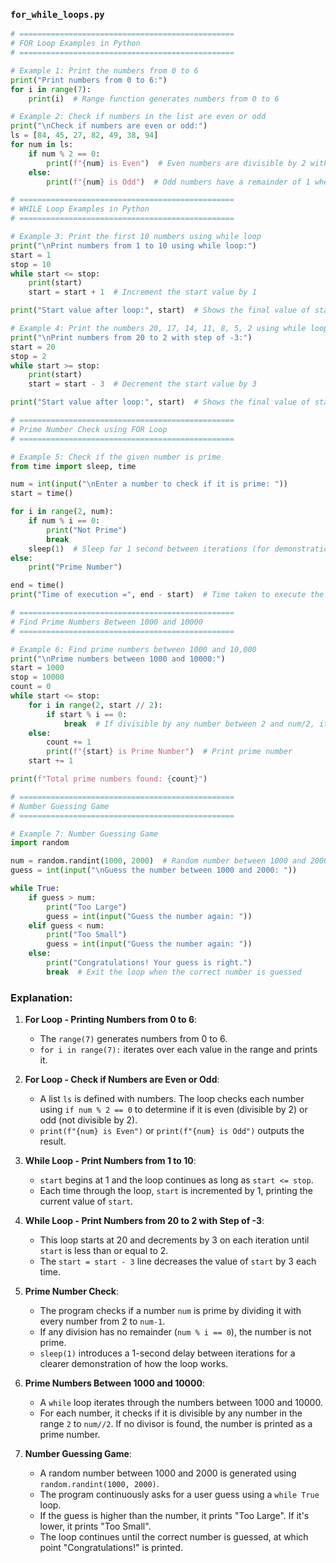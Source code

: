 ### `for_while_loops.py`

```python
# ================================================
# FOR Loop Examples in Python
# ================================================

# Example 1: Print the numbers from 0 to 6
print("Print numbers from 0 to 6:")
for i in range(7):
    print(i)  # Range function generates numbers from 0 to 6

# Example 2: Check if numbers in the list are even or odd
print("\nCheck if numbers are even or odd:")
ls = [84, 45, 27, 82, 49, 38, 94]
for num in ls:
    if num % 2 == 0:
        print(f"{num} is Even")  # Even numbers are divisible by 2 without remainder
    else:
        print(f"{num} is Odd")  # Odd numbers have a remainder of 1 when divided by 2

# ================================================
# WHILE Loop Examples in Python
# ================================================

# Example 3: Print the first 10 numbers using while loop
print("\nPrint numbers from 1 to 10 using while loop:")
start = 1
stop = 10
while start <= stop:
    print(start)
    start = start + 1  # Increment the start value by 1

print("Start value after loop:", start)  # Shows the final value of start after the loop

# Example 4: Print the numbers 20, 17, 14, 11, 8, 5, 2 using while loop
print("\nPrint numbers from 20 to 2 with step of -3:")
start = 20
stop = 2
while start >= stop:
    print(start)
    start = start - 3  # Decrement the start value by 3

print("Start value after loop:", start)  # Shows the final value of start after the loop

# ================================================
# Prime Number Check using FOR Loop
# ================================================

# Example 5: Check if the given number is prime
from time import sleep, time

num = int(input("\nEnter a number to check if it is prime: "))
start = time()

for i in range(2, num):
    if num % i == 0:
        print("Not Prime")
        break
    sleep(1)  # Sleep for 1 second between iterations (for demonstration purpose)
else:
    print("Prime Number")

end = time()
print("Time of execution =", end - start)  # Time taken to execute the prime check

# ================================================
# Find Prime Numbers Between 1000 and 10000
# ================================================

# Example 6: Find prime numbers between 1000 and 10,000
print("\nPrime numbers between 1000 and 10000:")
start = 1000
stop = 10000
count = 0
while start <= stop:
    for i in range(2, start // 2):
        if start % i == 0:
            break  # If divisible by any number between 2 and num/2, it's not prime
    else:
        count += 1
        print(f"{start} is Prime Number")  # Print prime number
    start += 1

print(f"Total prime numbers found: {count}")

# ================================================
# Number Guessing Game
# ================================================

# Example 7: Number Guessing Game
import random

num = random.randint(1000, 2000)  # Random number between 1000 and 2000
guess = int(input("\nGuess the number between 1000 and 2000: "))

while True:
    if guess > num:
        print("Too Large")
        guess = int(input("Guess the number again: "))
    elif guess < num:
        print("Too Small")
        guess = int(input("Guess the number again: "))
    else:
        print("Congratulations! Your guess is right.")
        break  # Exit the loop when the correct number is guessed
```

### **Explanation:**

1. **For Loop - Printing Numbers from 0 to 6**:
    - The `range(7)` generates numbers from 0 to 6.
    - `for i in range(7):` iterates over each value in the range and prints it.

2. **For Loop - Check if Numbers are Even or Odd**:
    - A list `ls` is defined with numbers. The loop checks each number using `if num % 2 == 0` to determine if it is even (divisible by 2) or odd (not divisible by 2).
    - `print(f"{num} is Even")` or `print(f"{num} is Odd")` outputs the result.

3. **While Loop - Print Numbers from 1 to 10**:
    - `start` begins at 1 and the loop continues as long as `start <= stop`.
    - Each time through the loop, `start` is incremented by 1, printing the current value of `start`.

4. **While Loop - Print Numbers from 20 to 2 with Step of -3**:
    - This loop starts at 20 and decrements by 3 on each iteration until `start` is less than or equal to 2.
    - The `start = start - 3` line decreases the value of `start` by 3 each time.

5. **Prime Number Check**:
    - The program checks if a number `num` is prime by dividing it with every number from 2 to `num-1`. 
    - If any division has no remainder (`num % i == 0`), the number is not prime.
    - `sleep(1)` introduces a 1-second delay between iterations for a clearer demonstration of how the loop works.

6. **Prime Numbers Between 1000 and 10000**:
    - A `while` loop iterates through the numbers between 1000 and 10000.
    - For each number, it checks if it is divisible by any number in the range `2` to `num//2`. If no divisor is found, the number is printed as a prime number.

7. **Number Guessing Game**:
    - A random number between 1000 and 2000 is generated using `random.randint(1000, 2000)`.
    - The program continuously asks for a user guess using a `while True` loop.
    - If the guess is higher than the number, it prints "Too Large". If it's lower, it prints "Too Small".
    - The loop continues until the correct number is guessed, at which point "Congratulations!" is printed.
